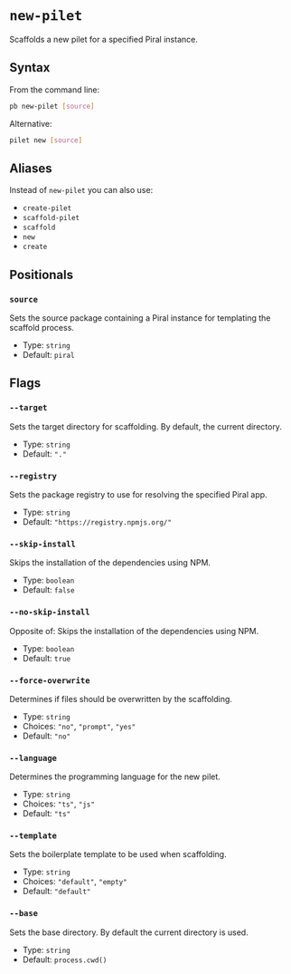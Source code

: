 # `new-pilet`

Scaffolds a new pilet for a specified Piral instance.

## Syntax

From the command line:

```sh
pb new-pilet [source]
```

Alternative:

```sh
pilet new [source]
```

## Aliases

Instead of `new-pilet` you can also use:

- `create-pilet`
- `scaffold-pilet`
- `scaffold`
- `new`
- `create`

## Positionals

### `source`

Sets the source package containing a Piral instance for templating the scaffold process.

- Type: `string`
- Default: `piral`

## Flags

### `--target`

Sets the target directory for scaffolding. By default, the current directory.

- Type: `string`
- Default: `"."`

### `--registry`

Sets the package registry to use for resolving the specified Piral app.

- Type: `string`
- Default: `"https://registry.npmjs.org/"`

### `--skip-install`

Skips the installation of the dependencies using NPM.

- Type: `boolean`
- Default: `false`

### `--no-skip-install`

Opposite of:
Skips the installation of the dependencies using NPM.

- Type: `boolean`
- Default: `true`

### `--force-overwrite`

Determines if files should be overwritten by the scaffolding.

- Type: `string`
- Choices: `"no"`, `"prompt"`, `"yes"`
- Default: `"no"`

### `--language`

Determines the programming language for the new pilet.

- Type: `string`
- Choices: `"ts"`, `"js"`
- Default: `"ts"`

### `--template`

Sets the boilerplate template to be used when scaffolding.

- Type: `string`
- Choices: `"default"`, `"empty"`
- Default: `"default"`

### `--base`

Sets the base directory. By default the current directory is used.

- Type: `string`
- Default: `process.cwd()`
